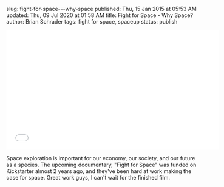 slug: fight-for-space---why-space
published: Thu, 15 Jan 2015 at 05:53 AM
updated: Thu, 09 Jul 2020 at 01:58 AM
title: Fight for Space - Why Space? 
author: Brian Schrader
tags: fight for space, spaceup
status: publish

<center>
<iframe width="560" height="315" src="//www.youtube.com/embed/LO8DvN53esE" frameborder="0" allowfullscreen></iframe>
</center>

Space exploration is important for our economy, our society, and our future as a species. The upcoming documentary, "Fight for Space" was funded on Kickstarter almost 2 years ago, and they've been hard at work making the case for space. Great work guys, I can't wait for the finished film.

